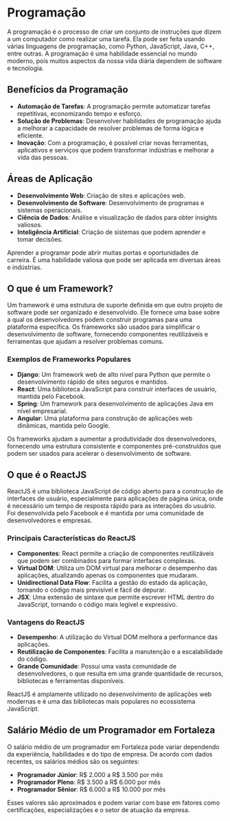 # Programação

A programação é o processo de criar um conjunto de instruções que dizem a um computador como realizar uma tarefa. Ela pode ser feita usando várias linguagens de programação, como Python, JavaScript, Java, C++, entre outras. A programação é uma habilidade essencial no mundo moderno, pois muitos aspectos da nossa vida diária dependem de software e tecnologia.

## Benefícios da Programação

- **Automação de Tarefas**: A programação permite automatizar tarefas repetitivas, economizando tempo e esforço.
- **Solução de Problemas**: Desenvolver habilidades de programação ajuda a melhorar a capacidade de resolver problemas de forma lógica e eficiente.
- **Inovação**: Com a programação, é possível criar novas ferramentas, aplicativos e serviços que podem transformar indústrias e melhorar a vida das pessoas.

## Áreas de Aplicação

- **Desenvolvimento Web**: Criação de sites e aplicações web.
- **Desenvolvimento de Software**: Desenvolvimento de programas e sistemas operacionais.
- **Ciência de Dados**: Análise e visualização de dados para obter insights valiosos.
- **Inteligência Artificial**: Criação de sistemas que podem aprender e tomar decisões.

Aprender a programar pode abrir muitas portas e oportunidades de carreira. É uma habilidade valiosa que pode ser aplicada em diversas áreas e indústrias.

## O que é um Framework?

Um framework é uma estrutura de suporte definida em que outro projeto de software pode ser organizado e desenvolvido. Ele fornece uma base sobre a qual os desenvolvedores podem construir programas para uma plataforma específica. Os frameworks são usados para simplificar o desenvolvimento de software, fornecendo componentes reutilizáveis e ferramentas que ajudam a resolver problemas comuns.

### Exemplos de Frameworks Populares

- **Django**: Um framework web de alto nível para Python que permite o desenvolvimento rápido de sites seguros e mantidos.
- **React**: Uma biblioteca JavaScript para construir interfaces de usuário, mantida pelo Facebook.
- **Spring**: Um framework para desenvolvimento de aplicações Java em nível empresarial.
- **Angular**: Uma plataforma para construção de aplicações web dinâmicas, mantida pelo Google.

Os frameworks ajudam a aumentar a produtividade dos desenvolvedores, fornecendo uma estrutura consistente e componentes pré-construídos que podem ser usados para acelerar o desenvolvimento de software.

## O que é o ReactJS

ReactJS é uma biblioteca JavaScript de código aberto para a construção de interfaces de usuário, especialmente para aplicações de página única, onde é necessário um tempo de resposta rápido para as interações do usuário. Foi desenvolvida pelo Facebook e é mantida por uma comunidade de desenvolvedores e empresas.

### Principais Características do ReactJS

- **Componentes**: React permite a criação de componentes reutilizáveis que podem ser combinados para formar interfaces complexas.
- **Virtual DOM**: Utiliza um DOM virtual para melhorar o desempenho das aplicações, atualizando apenas os componentes que mudaram.
- **Unidirectional Data Flow**: Facilita a gestão do estado da aplicação, tornando o código mais previsível e fácil de depurar.
- **JSX**: Uma extensão de sintaxe que permite escrever HTML dentro do JavaScript, tornando o código mais legível e expressivo.

### Vantagens do ReactJS

- **Desempenho**: A utilização do Virtual DOM melhora a performance das aplicações.
- **Reutilização de Componentes**: Facilita a manutenção e a escalabilidade do código.
- **Grande Comunidade**: Possui uma vasta comunidade de desenvolvedores, o que resulta em uma grande quantidade de recursos, bibliotecas e ferramentas disponíveis.

ReactJS é amplamente utilizado no desenvolvimento de aplicações web modernas e é uma das bibliotecas mais populares no ecossistema JavaScript.

## Salário Médio de um Programador em Fortaleza

O salário médio de um programador em Fortaleza pode variar dependendo da experiência, habilidades e do tipo de empresa. De acordo com dados recentes, os salários médios são os seguintes:

- **Programador Júnior**: R$ 2.000 a R$ 3.500 por mês
- **Programador Pleno**: R$ 3.500 a R$ 6.000 por mês
- **Programador Sênior**: R$ 6.000 a R$ 10.000 por mês

Esses valores são aproximados e podem variar com base em fatores como certificações, especializações e o setor de atuação da empresa.
